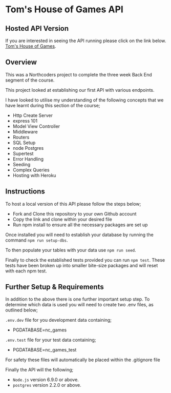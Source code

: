 # Tom's House of Games API

## Hosted API Version

If you are interested in seeing the API running please click on the link below.
[Tom's House of Games](https://tc-nc-games.herokuapp.com/api).

## Overview

This was a Northcoders project to complete the three week Back End segment of the course.

This project looked at establishing our first API with various endpoints.

I have looked to utilise my understanding of the following concepts that we have learnt during this section of the course;

- Http Create Server
- express 101
- Model View Controller
- Middleware
- Routers
- SQL Setup
- node Postgres
- Supertest
- Error Handling
- Seeding
- Complex Queries
- Hosting with Heroku

## Instructions

To host a local version of this API please follow the steps below;

- Fork and Clone this repository to your own Github account
- Copy the link and clone within your desired file
- Run npm install to ensure all the necessary packages are set up

Once installed you will need to establish your database by running the command `npm run setup-dbs`.

To then populate your tables with your data use `npm run seed`.

Finally to check the established tests provided you can run `npm test`. These tests have been broken up into smaller bite-size packages and will reset with each npm test.

## Further Setup & Requirements

In addition to the above there is one further important setup step. To determine which data is used you will need to create two .env files, as outlined below;

`.env.dev` file for you development data containing;

- PGDATABASE=nc_games

`.env.test` file for your test data containing;

- PGDATABASE=nc_games_test

For safety these files will automatically be placed within the .gitignore file

Finally the API will the following;

- `Node.js` version 6.9.0 or above.
- `postgres` version 2.2.0 or above.
